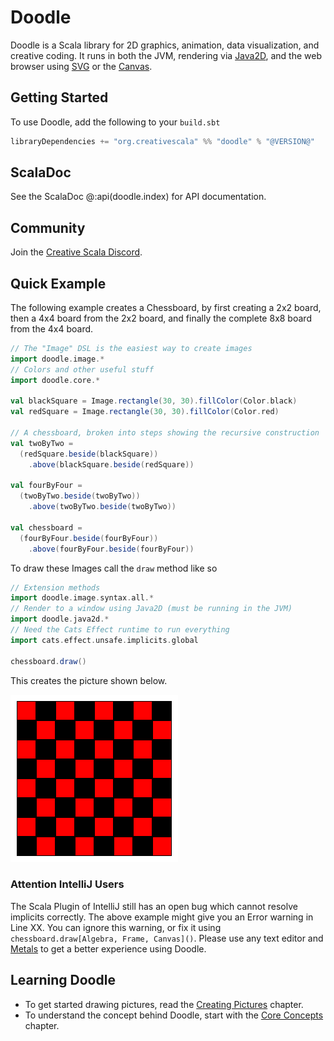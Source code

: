 # Doodle

Doodle is a Scala library for 2D graphics, animation, data visualization, and creative coding. It runs in both the JVM, rendering via [Java2D][java2d], and the web browser using [SVG][svg] or the [Canvas][html-canvas].


## Getting Started

To use Doodle, add the following to your `build.sbt`

```scala
libraryDependencies += "org.creativescala" %% "doodle" % "@VERSION@"
```


## ScalaDoc

See the ScalaDoc @:api(doodle.index) for API documentation.


## Community

Join the [Creative Scala Discord][discord].

[discord]: https://discord.gg/rRhcFbJxVG

## Quick Example

The following example creates a Chessboard, by first creating a 2x2 board, then a 4x4 board from the 2x2 board, and finally the complete 8x8 board from the 4x4 board.


```scala mdoc:silent
// The "Image" DSL is the easiest way to create images
import doodle.image.*
// Colors and other useful stuff
import doodle.core.*

val blackSquare = Image.rectangle(30, 30).fillColor(Color.black)
val redSquare = Image.rectangle(30, 30).fillColor(Color.red)

// A chessboard, broken into steps showing the recursive construction
val twoByTwo =
  (redSquare.beside(blackSquare))
    .above(blackSquare.beside(redSquare))

val fourByFour =
  (twoByTwo.beside(twoByTwo))
    .above(twoByTwo.beside(twoByTwo))

val chessboard =
  (fourByFour.beside(fourByFour))
    .above(fourByFour.beside(fourByFour))
```

To draw these Images call the `draw` method like so


```scala
// Extension methods
import doodle.image.syntax.all.*
// Render to a window using Java2D (must be running in the JVM)
import doodle.java2d.*
// Need the Cats Effect runtime to run everything
import cats.effect.unsafe.implicits.global

chessboard.draw()
```

This creates the picture shown below.

![A picture of a red and black chessboard](chessboard.png)


### Attention IntelliJ Users

The Scala Plugin of IntelliJ still has an open bug which cannot resolve implicits correctly. The above example might give you an Error warning in Line XX. You can ignore this warning, or fix it using `chessboard.draw[Algebra, Frame, Canvas]()`. Please use any text editor and [Metals](https://scalameta.org/metals/) to get a better experience using Doodle.


## Learning Doodle

- To get started drawing pictures, read the [Creating Pictures](pictures/README.md) chapter.
- To understand the concept behind Doodle, start with the [Core Concepts](concepts/README.md) chapter.

[java2d]: https://en.wikipedia.org/wiki/Java_2D
[svg]: https://en.wikipedia.org/wiki/SVG
[html-canvas]: https://developer.mozilla.org/en-US/docs/Web/HTML/Element/canvas
[expression-problem]: https://en.wikipedia.org/wiki/Expression_problem
